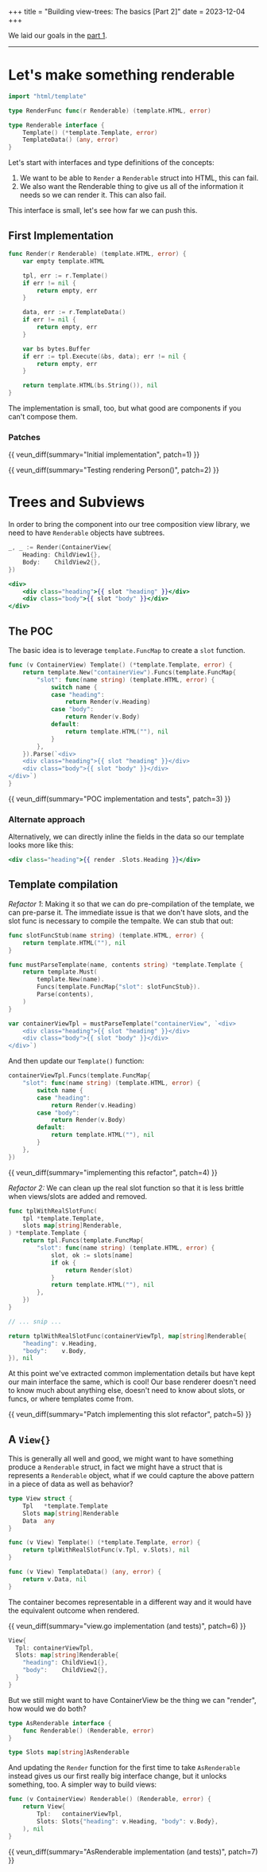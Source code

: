 +++
title = "Building view-trees: The basics [Part 2]"
date = 2023-12-04
+++

We laid our goals in the [part 1][part-1].

---

# Let's make something renderable

```go
import "html/template"

type RenderFunc func(r Renderable) (template.HTML, error)

type Renderable interface {
    Template() (*template.Template, error)
    TemplateData() (any, error)
}
```

Let's start with interfaces and type definitions of the concepts:

1. We want to be able to `Render` a `Renderable` struct into HTML,
   this can fail.
2. We also want the Renderable thing to give us all of the information
   it needs so we can render it. This can also fail.

This interface is small, let's see how far we can push this.

## First Implementation

```go
func Render(r Renderable) (template.HTML, error) {
    var empty template.HTML

    tpl, err := r.Template()
    if err != nil {
        return empty, err
    }

    data, err := r.TemplateData()
    if err != nil {
        return empty, err
    }

    var bs bytes.Buffer
    if err := tpl.Execute(&bs, data); err != nil {
        return empty, err
    }

    return template.HTML(bs.String()), nil
}
```

The implementation is small, too, but what good are components
if you can't compose them.

### Patches

{{ veun_diff(summary="Initial implementation", patch=1) }}

{{ veun_diff(summary="Testing rendering Person()", patch=2) }}


# Trees and Subviews

In order to bring the component into our tree composition view library,
we need to have `Renderable` objects have subtrees.

```go
_, _ := Render(ContainerView{
    Heading: ChildView1{},
    Body:    ChildView2{},
})
```

```mustache
<div>
    <div class="heading">{{ slot "heading" }}</div>
    <div class="body">{{ slot "body" }}</div>
</div>
```

## The POC

The basic idea is to leverage `template.FuncMap` to create a
`slot` function.

```go
func (v ContainerView) Template() (*template.Template, error) {
    return template.New("containerView").Funcs(template.FuncMap{
        "slot": func(name string) (template.HTML, error) {
            switch name {
            case "heading":
                return Render(v.Heading)
            case "body":
                return Render(v.Body)
            default:
                return template.HTML(""), nil
            }
        },
    }).Parse(`<div>
    <div class="heading">{{ slot "heading" }}</div>
    <div class="body">{{ slot "body" }}</div>
</div>`)
}
```

{{ veun_diff(summary="POC implementation and tests", patch=3) }}


### Alternate approach

Alternatively, we can directly inline the fields in the data so our template
looks more like this:

```mustache
<div class="heading">{{ render .Slots.Heading }}</div>
```

## Template compilation

*Refactor 1*: Making it so that we can do pre-compilation of the template,
we can pre-parse it. The immediate issue is that we don't have slots,
and the slot func is necessary to compile the tempalte. We can stub that out:

```go
func slotFuncStub(name string) (template.HTML, error) {
    return template.HTML(""), nil
}

func mustParseTemplate(name, contents string) *template.Template {
    return template.Must(
        template.New(name).
        Funcs(template.FuncMap{"slot": slotFuncStub}).
        Parse(contents),
    )
}

var containerViewTpl = mustParseTemplate("containerView", `<div>
    <div class="heading">{{ slot "heading" }}</div>
    <div class="body">{{ slot "body" }}</div>
</div>`)
```

And then update our `Template()` function:

```go
containerViewTpl.Funcs(template.FuncMap{
    "slot": func(name string) (template.HTML, error) {
        switch name {
        case "heading":
            return Render(v.Heading)
        case "body":
            return Render(v.Body)
        default:
            return template.HTML(""), nil
        }
    },
})
```

{{ veun_diff(summary="implementing this refactor", patch=4) }}

*Refactor 2:* We can clean up the real slot function so that it
is less brittle when views/slots are added and removed.

```go
func tplWithRealSlotFunc(
    tpl *template.Template,
    slots map[string]Renderable,
) *template.Template {
    return tpl.Funcs(template.FuncMap{
        "slot": func(name string) (template.HTML, error) {
            slot, ok := slots[name]
            if ok {
                return Render(slot)
            }
            return template.HTML(""), nil
        },
    })
}

// ... snip ...

return tplWithRealSlotFunc(containerViewTpl, map[string]Renderable{
    "heading": v.Heading,
    "body":    v.Body,
}), nil
```

At this point we've extracted common implementation details but have
kept our main interface the same, which is cool! Our base renderer
doesn't need to know much about anything else, doesn't need to know
about slots, or funcs, or where templates come from.

{{ veun_diff(summary="Patch implementing this slot refactor", patch=5) }}

## A `View{}`

This is generally all well and good, we might want to have
something produce a `Renderable` struct, in fact we might have a
struct that is represents a `Renderable` object, what if we could
capture the above pattern in a piece of data as well as behavior?

```go
type View struct {
    Tpl   *template.Template
    Slots map[string]Renderable
    Data  any
}

func (v View) Template() (*template.Template, error) {
    return tplWithRealSlotFunc(v.Tpl, v.Slots), nil
}

func (v View) TemplateData() (any, error) {
    return v.Data, nil
}
```

The container becomes representable in a different way and it
would have the equivalent outcome when rendered.

{{ veun_diff(summary="view.go implementation (and tests)", patch=6) }}

```go
View{
  Tpl: containerViewTpl,
  Slots: map[string]Renderable{
    "heading": ChildView1{},
    "body":    ChildView2{},
  }
}
```

But we still might want to have ContainerView be the thing we can
"render", how would we do both?

```go
type AsRenderable interface {
    func Renderable() (Renderable, error)
}

type Slots map[string]AsRenderable
```

And updating the `Render` function for the first time to take
`AsRenderable` instead gives us our first really big interface
change, but it unlocks something, too. A simpler way to build views:

```go
func (v ContainerView) Renderable() (Renderable, error) {
    return View{
        Tpl:   containerViewTpl,
        Slots: Slots{"heading": v.Heading, "body": v.Body},
    ), nil
}
```

{{ veun_diff(summary="AsRenderable implementation (and tests)", patch=7) }}

[part-1]: /writes/building-view-trees-in-go-part-1
